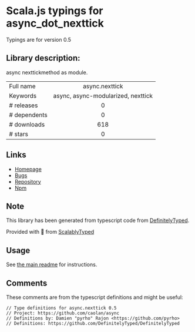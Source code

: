 
# Scala.js typings for async_dot_nexttick

Typings are for version 0.5

## Library description:
async nexttickmethod as module.

|                    |                 |
| ------------------ | :-------------: |
| Full name          | async.nexttick |
| Keywords           | async, async-modularized, nexttick |
| # releases         | 0 |
| # dependents       | 0 |
| # downloads        | 618 |
| # stars            | 0 |

## Links
- [Homepage](https://github.com/caolan/async)
- [Bugs](https://github.com/caolan/async/issues)
- [Repository](https://github.com/caolan/async)
- [Npm](https://www.npmjs.com/package/async.nexttick)
    


## Note
This library has been generated from typescript code from [DefinitelyTyped](https://definitelytyped.org).

Provided with :purple_heart: from [ScalablyTyped](https://github.com/oyvindberg/ScalablyTyped)

## Usage
See [the main readme](../../readme.md) for instructions.

## Comments

These comments are from the typescript definitions and might be useful:
```
// Type definitions for async.nexttick 0.5
// Project: https://github.com/caolan/async
// Definitions by: Damien "pyrho" Rajon <https://github.com/pyrho>
// Definitions: https://github.com/DefinitelyTyped/DefinitelyTyped

```

